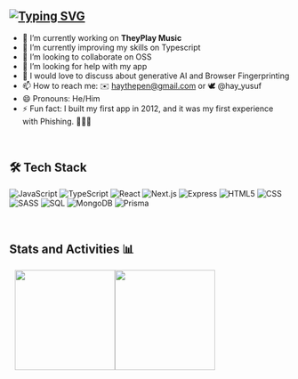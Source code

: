 [![Typing SVG](https://readme-typing-svg.demolab.com?font=Fira+Code&duration=4000&pause=400&color=F700C4&width=451&lines=Hello+there+%F0%9F%91%8B%F0%9F%8F%BD;+I+am+Yusuf+Abdulhafeez+%F0%9F%91%A8%F0%9F%8F%BD%E2%80%8D%F0%9F%92%BB;++I+develop+web+applications+%E2%9C%A8+;I+look+forward+to+collaborating+with+you%2C+;And+equally+learning+from+you!+%F0%9F%A4%9D)](https://git.io/typing-svg)
---


- 🔭 I’m currently working on **TheyPlay Music**
- 🌱 I’m currently improving my skills on Typescript
- 👯 I’m looking to collaborate on OSS
- 🤔 I’m looking for help with my app
- 💬 I would love to discuss about generative AI and Browser Fingerprinting
- 📫 How to reach me: ✉️ haythepen@gmail.com or 🕊️ @hay_yusuf
- 😄 Pronouns: He/Him
- ⚡ Fun fact: I built my first app in 2012, and it was my first experience with Phishing. 🤷🏾‍♂️

<br/>


## 🛠 Tech Stack

![JavaScript](https://img.shields.io/badge/-JavaScript-333333?style=flat&logo=javascript)
![TypeScript](https://img.shields.io/badge/-TypeScript-333333?style=flat&logo=Typescript&logoColor=1572B6)
![React](https://img.shields.io/badge/-React-333333?style=flat&logo=react)
![Next.js](https://img.shields.io/badge/-Next.js-333333?style=flat&logo=next.js&logoColor=1572B6)
![Express](https://img.shields.io/badge/-Express-333333?style=flat&logo=Express&logoColor=1572B6)
![HTML5](https://img.shields.io/badge/-HTML5-333333?style=flat&logo=HTML5)
![CSS](https://img.shields.io/badge/-CSS-333333?style=flat&logo=CSS3&logoColor=1572B6)
![SASS](https://img.shields.io/badge/-SASS-333333?style=flat&logo=SASS&logoColor=1572B6)
![SQL](https://img.shields.io/badge/-SQL-333333?style=flat&logo=MySQL&logoColor=1572B6)
![MongoDB](https://img.shields.io/badge/-MongoDB-333333?style=flat&logo=MongoDB&logoColor=1572B6)
![Prisma](https://img.shields.io/badge/-Prisma-333333?style=flat&logo=Prisma&logoColor=1572B6)

<br/>

## Stats and Activities 📊
 
<div style="display:flex; flex-gap:3em;">
  <a href="https://github.com/hayveno" style="margin-left:10px;">
    <img height="180em" align="center" src="https://github-readme-stats.vercel.app/api?username=hayveno&show_icons=true&theme=radical" />
  </a>
  <img height="180em" align="center" src="https://github-readme-stats.vercel.app/api/top-langs/?username=hayveno&theme=buefy&layout=compact&theme=radical" />
</div>


<!--START_SECTION:waka-->
<!--END_SECTION:waka-->



